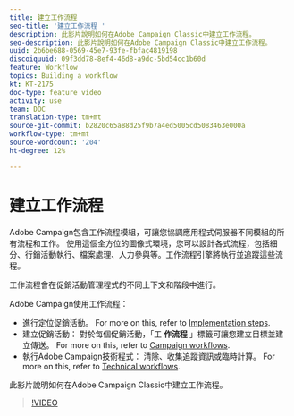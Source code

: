 ```yaml
---
title: 建立工作流程
seo-title: '建立工作流程 '
description: 此影片說明如何在Adobe Campaign Classic中建立工作流程。
seo-description: 此影片說明如何在Adobe Campaign Classic中建立工作流程。
uuid: 2b6be688-0569-45e7-93fe-fbfac4819198
discoiquuid: 09f3dd78-8ef4-46d8-a9dc-5bd54cc1b60d
feature: Workflow
topics: Building a workflow
kt: KT-2175
doc-type: feature video
activity: use
team: DOC
translation-type: tm+mt
source-git-commit: b2820c65a88d25f9b7a4ed5005cd5083463e000a
workflow-type: tm+mt
source-wordcount: '204'
ht-degree: 12%

---
```



# 建立工作流程

Adobe Campaign包含工作流程模組，可讓您協調應用程式伺服器不同模組的所有流程和工作。 使用這個全方位的圖像式環境，您可以設計各式流程，包括細分、行銷活動執行、檔案處理、人力參與等。工作流程引擎將執行並追蹤這些流程。

工作流程會在促銷活動管理程式的不同上下文和階段中進行。

Adobe Campaign使用工作流程：

* 進行定位促銷活動。 For more on this, refer to [Implementation steps](https://docs.adobe.com/content/help/en/campaign-classic/using/automating-with-workflows/general-operation/building-a-workflow.html#Implementation_steps_).
* 建立促銷活動： 對於每個促銷活動，「工 **作流程** 」標籤可讓您建立目標並建立傳送。 For more on this, refer to [Campaign workflows](https://docs.adobe.com/content/help/en/campaign-classic/using/automating-with-workflows/general-operation/building-a-workflow.html#campaign-workflows).
* 執行Adobe Campaign技術程式： 清除、收集追蹤資訊或臨時計算。 For more on this, refer to [Technical workflows](https://docs.adobe.com/content/help/en/campaign-classic/using/automating-with-workflows/general-operation/building-a-workflow.html#technical-workflows).

此影片說明如何在Adobe Campaign Classic中建立工作流程。

>[!VIDEO](https://video.tv.adobe.com/v/25559?quality=12)
